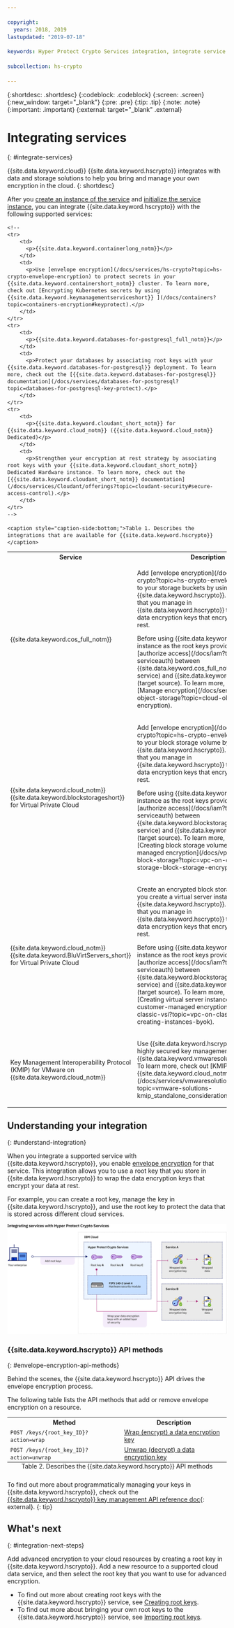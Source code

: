 ```yaml
---

copyright:
  years: 2018, 2019
lastupdated: "2019-07-18"

keywords: Hyper Protect Crypto Services integration, integrate service with Hyper Protect Crypto Services

subcollection: hs-crypto

---
```


{:shortdesc: .shortdesc}
{:codeblock: .codeblock}
{:screen: .screen}
{:new_window: target="_blank"}
{:pre: .pre}
{:tip: .tip}
{:note: .note}
{:important: .important}
{:external: target="_blank" .external}

# Integrating services
{: #integrate-services}

{{site.data.keyword.cloud}} {{site.data.keyword.hscrypto}} integrates with data and storage solutions to help you bring and manage your own encryption in the cloud.
{: shortdesc}


After you [create an instance of the service](/docs/services/hs-crypto?topic=hs-crypto-provision) and [initialize the service instance](/docs/services/hs-crypto?topic=hs-crypto-initialize-hsm), you can integrate {{site.data.keyword.hscrypto}} with the following supported services:

<table>
    <tr>
        <th>Service</th>
        <th>Description</th>
    </tr>
    <tr>
        <td>
          <p>{{site.data.keyword.cos_full_notm}}</p>
        </td>
        <td>
          <p>Add [envelope encryption](/docs/services/hs-crypto?topic=hs-crypto-envelope-encryption) to your storage buckets by using {{site.data.keyword.hscrypto}}. Use root keys that you manage in {{site.data.keyword.hscrypto}} to protect the data encryption keys that encrypt your data at rest.</p>
          <p>Before using {{site.data.keyword.hscrypto}} instance as the root keys provider, make sure to [authorize access](/docs/iam?topic=iam-serviceauth) between {{site.data.keyword.cos_full_notm}} (source service) and {{site.data.keyword.hscrypto}} (target source). To learn more, check out [Manage encryption](/docs/services/cloud-object-storage?topic=cloud-object-storage-encryption).</p>
        </td>
    </tr>
    <tr>
        <td>
          <p>{{site.data.keyword.cloud_notm}} {{site.data.keyword.blockstorageshort}} for Virtual Private Cloud</p>
        </td>
        <td>
          <p>Add [envelope encryption](/docs/services/hs-crypto?topic=hs-crypto-envelope-encryption) to your block storage volume by using {{site.data.keyword.hscrypto}}. Use root keys that you manage in {{site.data.keyword.hscrypto}} to protect the data encryption keys that encrypt your data at rest.</p>
          <p>Before using {{site.data.keyword.hscrypto}} instance as the root keys provider, make sure to [authorize access](/docs/iam?topic=iam-serviceauth) between {{site.data.keyword.blockstorageshort}} (source service) and {{site.data.keyword.hscrypto}} (target source). To learn more, check out [Creating block storage volumes with customer-managed encryption](/docs/vpc-on-classic-block-storage?topic=vpc-on-classic-block-storage-block-storage-encryption).</p>
        </td>
    </tr>
    <tr>
        <td>
          <p>{{site.data.keyword.cloud_notm}} {{site.data.keyword.BluVirtServers_short}} for Virtual Private Cloud</p>
        </td>
        <td>
          <p>Create an encrypted block storage volume when you create a virtual server instance by using {{site.data.keyword.hscrypto}}. Use root keys that you manage in {{site.data.keyword.hscrypto}} to protect the data encryption keys that encrypt your data at rest.</p>
          <p>Before using {{site.data.keyword.hscrypto}} instance as the root keys provider, make sure to [authorize access](/docs/iam?topic=iam-serviceauth) between {{site.data.keyword.blockstorageshort}} (source service) and {{site.data.keyword.hscrypto}} (target source). To learn more, check out [Creating virtual server instances with customer-managed encryption](/docs/vpc-on-classic-vsi?topic=vpc-on-classic-vsi-creating-instances-byok).</p>
        </td>
    </tr>
    <tr>
        <td>
          <p>Key Management Interoperability Protocol (KMIP) for VMware on {{site.data.keyword.cloud_notm}}</p>
        </td>
        <td>
          <p>Use {{site.data.keyword.hscrypto}} to provide highly secured key management capability for {{site.data.keyword.vmwaresolutions_full_notm}}. To learn more, check out [KMIP for VMware on {{site.data.keyword.cloud_notm}} overview](/docs/services/vmwaresolutions/services?topic=vmware-solutions-kmip_standalone_considerations).</p>
        </td>
    </tr>

    <!--
    <tr>
        <td>
          <p>{{site.data.keyword.containerlong_notm}}</p>
        </td>
        <td>
          <p>Use [envelope encryption](/docs/services/hs-crypto?topic=hs-crypto-envelope-encryption) to protect secrets in your {{site.data.keyword.containershort_notm}} cluster. To learn more, check out [Encrypting Kubernetes secrets by using {{site.data.keyword.keymanagementserviceshort}} ](/docs/containers?topic=containers-encryption#keyprotect).</p>
        </td>
    </tr>
    <tr>
        <td>
          <p>{{site.data.keyword.databases-for-postgresql_full_notm}}</p>
        </td>
        <td>
          <p>Protect your databases by associating root keys with your {{site.data.keyword.databases-for-postgresql}} deployment. To learn more, check out the [{{site.data.keyword.databases-for-postgresql}} documentation](/docs/services/databases-for-postgresql?topic=databases-for-postgresql-key-protect).</p>
        </td>
    </tr>
    <tr>
        <td>
          <p>{{site.data.keyword.cloudant_short_notm}} for {{site.data.keyword.cloud_notm}} ({{site.data.keyword.cloud_notm}} Dedicated)</p>
        </td>
        <td>
          <p>Strengthen your encryption at rest strategy by associating root keys with your {{site.data.keyword.cloudant_short_notm}} Dedicated Hardware instance. To learn more, check out the [{{site.data.keyword.cloudant_short_notm}} documentation](/docs/services/Cloudant/offerings?topic=cloudant-security#secure-access-control).</p>
        </td>
    </tr>
    -->

    <caption style="caption-side:bottom;">Table 1. Describes the integrations that are available for {{site.data.keyword.hscrypto}}</caption>
</table>


## Understanding your integration
{: #understand-integration}

When you integrate a supported service with {{site.data.keyword.hscrypto}}, you enable [envelope encryption](/docs/services/hs-crypto?topic=hs-crypto-envelope-encryption) for that service. This integration allows you to use a root key that you store in {{site.data.keyword.hscrypto}} to wrap the data encryption keys that encrypt your data at rest.

For example, you can create a root key, manage the key in {{site.data.keyword.hscrypto}}, and use the root key to protect the data that is stored across different cloud services.

![The diagram shows a contextual view of your {{site.data.keyword.hscrypto}} integration.](image/hpcs-integrations.png)

### {{site.data.keyword.hscrypto}} API methods
{: #envelope-encryption-api-methods}

Behind the scenes, the {{site.data.keyword.hscrypto}} API drives the envelope encryption process.  

The following table lists the API methods that add or remove envelope encryption on a resource.

<table>
  <tr>
    <th>Method</th>
    <th>Description</th>
  </tr>
  <tr>
    <td><code>POST /keys/{root_key_ID}?action=wrap</code></td>
    <td><a href="/docs/services/hs-crypto?topic=hs-crypto-wrap-keys">Wrap (encrypt) a data encryption key</a></td>
  </tr>
  <tr>
    <td><code>POST /keys/{root_key_ID}?action=unwrap</code></td>
    <td><a href="/docs/services/hs-crypto?topic=hs-crypto-unwrap-keys">Unwrap (decrypt) a data encryption key</a></td>
  </tr>
  <caption style="caption-side:bottom;">Table 2. Describes the {{site.data.keyword.hscrypto}} API methods</caption>
</table>

To find out more about programmatically managing your keys in {{site.data.keyword.hscrypto}}, check out the [{{site.data.keyword.hscrypto}} key management API reference doc](https://{DomainName}/apidocs/hs-crypto){: external}.
{: tip}

<!--
## Integrating a supported service
{: #grant-access}

To add an integration, create an authorization between services by using the {{site.data.keyword.iamlong}} dashboard. Authorizations enable service to service access policies, so you can associate a resource in your cloud data service with a [root key](/docs/services/hs-crypto/envelope-encryption?topic=hs-crypto-envelope-encryption#key-types) that you manage in {{site.data.keyword.hscrypto}}.

Be sure to provision both services in the same region before you create an authorization. To learn more about service authorizations, see [Granting access between services](/docs/iam?topic=iam-serviceauth){: external}.
{: note}

When you're ready to integrate a service, use the following steps to create an authorization:

1. From the menu bar, click **Manage** &gt; **Access (IAM)**, and select **Authorizations**.
2. Click **Create**.
3. Select a source and target service for the authorization.

  For **Source service**, select the cloud data service that you want to integrate with {{site.data.keyword.hscrypto}}. For **Target service**, select **{{site.data.keyword.cloud_notm}} {{site.data.keyword.hscrypto}}**.

5. Enable the **Reader** role.

    With _Reader_ permissions, your source service can browse the root keys that are provisioned in the specified instance of {{site.data.keyword.hscrypto}}.

6. Click **Authorize**.
-->

## What's next
{: #integration-next-steps}

Add advanced encryption to your cloud resources by creating a root key in {{site.data.keyword.hscrypto}}. Add a new resource to a supported cloud data service, and then select the root key that you want to use for advanced encryption.

- To find out more about creating root keys with the {{site.data.keyword.hscrypto}} service, see [Creating root keys](/docs/services/hs-crypto?topic=hs-crypto-create-root-keys).
- To find out more about bringing your own root keys to the {{site.data.keyword.hscrypto}} service, see [Importing root keys](/docs/services/hs-crypto?topic=hs-crypto-import-root-keys).
